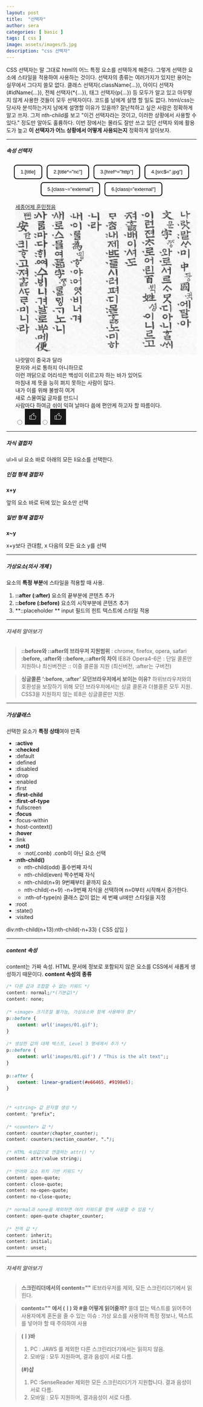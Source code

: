 ```yaml
---
layout: post
title:  "선택자"
author: sera
categories: [ basic ]
tags: [ css ]
image: assets/images/5.jpg
description: "css 선택자"
---
```


CSS 선택자는 말 그대로 html의 어느 특정 요소를 선택하게 해준다. 그렇게 선택한 요소에 스타일을 적용하여 사용하는 것이다.
선택자의 종류는 여러가지가 있지만 용어는 실무에서 그다지 쓸모 없다.
클래스 선택자(.className{...}), 아이디 선택자(#idName{...}), 전체 선택자(*{...}), 태그 선택자(p{...}) 등 모두가 알고 있고 아무렇지 않게 사용한 것들이 모두 선택자이다.
코드를 남에게 설명 할 일도 없다. <span class="spoiler">html/css는 당사자 분석하는거지 남에게 설명할 이유가 있을까? 잘난척하고 싶은 사람은 정확하게 알고 쓰자.</span> 
그저 nth-child를 보고 "이건 선택자라는 것이고, 이러한 상황에서 사용할 수 있다." 정도만 알아도 훌륭하다.
이번 장에서는 몰라도 잘만 쓰고 있던 선택자 외에 활용도가 높고 **이 선택자가 어느 상황에서 어떻게 사용되는지** 정확하게 알아보자.


***


##### 속성 선택자

<style>
.cSelectorBtn{text-align: center;}
.cSelectorBtn button{border:2px solid;border-radius:8px;padding:.7em 1.2em;display:inline-block;margin: 4px;background:white;}
.cSelector li{list-style: none}
.cSelector .title strong{font-size: 18px;padding-bottom:1em;margin-bottom: 1em; border-bottom: 2px solid;display:inline-block}
.cSel1 [title]{font-weight:600;color:red}
.cSel2 [alt*="원문"]{border: 2px solid}
.cSel3 [class^="selector"]{font-weight:600;color:mediumvioletred}
.cSel4 [src$=".gif"]{border:2px solid}
.cSel5 [class~="on"]{font-weight:600;color:cornflowerblue;border-bottom:  1px solid;}
.cSel6 [class|="selector"]{font-weight:600;color:coral}
</style>
<p class="cSelectorBtn">
	<button id="btn1" onclick="cSelctorBox(1);return false;"> 1.[title]</button>
	<button id="btn2" onclick="cSelctorBox(2);return false;"> 2.[title*="nc"]</button>
	<button id="btn3" onclick="cSelctorBox(3);return false;"> 3.[href^="http"]</button>
	<button id="btn4" onclick="cSelctorBox(4);return false;"> 4.[src$=".jpg"]</button>
	<button id="btn5" onclick="cSelctorBox(5);return false;"> 5.[class~="external"]</button>
	<button id="btn6" onclick="cSelctorBox(6);return false;"> 6.[class|="external"]</button>
</p>

<ul class="cSelector">
	<li class="title"></li>
	<li><a href="/" title="새창으로 열립니다." target="_blank">세종어제 훈민정음</a></li>
	<li><img src="/assets/images/cSel_img.jpg" alt="나무위키 훈민정음 헤례본 원문"></li>
	<li class="c_selector-on">나랏말이 중국과 달라</li>
	<li class="selector-class on">문자와 서로 통하지 아니하므로</li>
	<li>이런 까닭으로 어리석은 백성이 이르고자 하는 바가 있어도</li>
	<li class="on">마침내 제 뜻을 능히 펴지 못하는 사람이 많다.</li>
	<li class="on-selector">내가 이를 위해 불쌍히 여겨</li>
	<li class="selector">새로 스물여덟 글자를 만드니</li>
	<li class="selector_2">사람마다 하여금 쉬이 익혀 날마다 씀에 편안케 하고자 할 따름이다.</li>
	<li><label for="good"><input type="radio" id="good" name="searchBox"> <img src="/assets/images/cSel_good.gif" alt="좋아요"></label><label for="bad"><input type="radio" id="bad" name="searchBox"> <img src="/assets/images/cSel_good.gif" alt="싫어요"></label></li>
</ul>

<script>
	
const cSelectorBtn = document.querySelectorAll(".cSelectorBtn button");
const cSelCon = document.querySelector(".cSelector");
const jj=[
"title 속성을 가진 태그만 선택",
"alt 속성 중 [원문]이라는 문자열이 있는 모든 태그 선택",
"접두사. class 속성에서 [selector]로 시작하는 태그만 선택",
"접미사. src 속성에서 .gif로 끝나는 태그만 선택",
"class 속성 값이 [on]이거나 [className '띄어쓰기' on]인 경우만 선택(띄어쓰기로 구분된 속성 선택 가능)",
"class 속성 값이 [selector]이거나 [selector]로 시작하거나, [selector-className]로 연결된 경우 선택(_언더바 안됨)"
];
	
function cSelctorBox(num){
	for (let i = 1; i<cSelectorBtn.length+1; i++){
		
		let cSelBtn = document.getElementById("btn" + i);
		
		if(i === num){
			console.log(i);
			cSelBtn.style.color="red";
			cSelCon.classList.add('cSel' + i);
			document.querySelector(".title").innerHTML=`<strong>${jj[i-1]}</strong>`;
		}
		else{
			console.log(i);
			cSelBtn.style.color="blue";
			cSelCon.classList.remove('cSel' + i);
		}
	}
}
cSelctorBox();
</script>

***

##### 자식 결합자

ul>li ul 요소 바로 아래의 모든 li요소를 선택한다.

##### 인접 형제 결합자
**x+y**

앞의 요소 바로 뒤에 있는 요소만 선택

##### 일반 형제 결합자
**x~y**

x+y보다 관대함, x 다음의 모든 요소 y를 선택



***

##### 가상요소(의사 개체 )

요소의 **특정 부분**에 스타일을 적용할 때 사용.

1. **::after (:after)** 요소의 끝부분에 콘텐츠 추가
2. **::before (:before)** 요소의 시작부분에 콘텐츠 추가
3. **::placeholder ** input 필드의 힌트 텍스트에 스타일 적용

***


###### 자세히 알아보기
> **::before와 ::after의 브라우저 지원범위** : chrome, firefox, opera, safari
> **:before, :after와 ::before,::after의 차이**
> IE8과 Opera4-6은 : 단일 콜론만 지원하나 최신버전은 :: 이중 콜론을 지원 (최신버전, :after는 구버전)

> **싱글콜론 ‘:before, :after’ 모던브라우저에서 보이는 이유?**
> 하위브라우저와의 호환성을 보장하기 위해 모던 브라우저에서는 싱글 콜론과 더블콜론 모두 지원. CSS3을 지원하지 않는 IE8은 싱글콜론만 지원.


***

##### 가상클래스

선택한 요소가 **특정 상태**여야 만족

* **:active** 
* **:checked** 
* :default
* :defined
* :disabled
* :drop
* :enabled
* :first
* **:first-child** 
* **:first-of-type** 
* :fullscreen
* **:focus** 
* :focus-within
* :host-context()
* **:hover** 
* :link
* **:not()** 
  * :not(.conb) .conb이 아닌 요소 선택
* **:nth-child()** 
  * nth-child(odd) 홀수번째 자식
  * nth-child(even) 짝수번째 자식
  * nth-child(n+9) 9번째부터 끝까지 요소
  * nth-child(-n+9) -n+9번째 자식을 선택하며 n=0부터 시작해서 증가한다.
  * :nth-of-type(n) 클래스 값이 없는 세 번째 ul에만 스타일을 지정
* :root
* :state()  
* :visited 

div:nth-child(n+13):nth-child(-n+33) { CSS 삽입 }
***




##### content 속성
content는 가짜 속성. HTML 문서에 정보로 포함되지 않은 요소를 CSS에서 새롭게 생성하기 때문이다.
**content 속성의 종류**

```css
/* 다른 값과 조합할 수 없는 키워드 */
content: normal;/*(기본값)*/
content: none;

/* <image> 크기조절 불가능, 가상요소와 함께 사용해야 함*/
p::before {
    content: url('images/01.gif');
}

/* 생성한 값의 대체 텍스트, Level 3 명세에서 추가 */
p::before {
    content: url('images/01.gif') / "This is the alt text";;
}

p::after {
	content: linear-gradient(#e66465, #9198e5);
}


/* <string> 값 문자열 생성 */
content: "prefix";

/* <counter> 값 */
content: counter(chapter_counter);
content: counters(section_counter, ".");

/* HTML 속성값으로 연결하는 attr() */
content: attr(value string);

/* 언어와 요소 위치 기반 키워드 */
content: open-quote;
content: close-quote;
content: no-open-quote;
content: no-close-quote;

/* normal과 none을 제외하면 여러 키워드를 함께 사용할 수 있음 */
content: open-quote chapter_counter;

/* 전역 값 */
content: inherit;
content: initial;
content: unset;

```

***


###### 자세히 알아보기
> **스크린리더에서의 content=""**
> IE브라우저를 제외, 모든 스크린리더기에서 읽힌다.

> **content="" 에서 (ㅣ) 와 #을 어떻게 읽어줄까?**
> 쓸데 없는 텍스트를 읽어주어 사용자에게 혼돈을 줄 수 있는 이슈 : 가상 요소를 사용하여 특정 정보나, 텍스트를 넣어야 할 때 주의하여 사용

> **(ㅣ)바**
> 1. PC : JAWS 를 제외한 다른 스크린리더기에서는 읽히지 않음.
> 2. 모바일 : 모두 지원하며, 결과 음성이 서로 다름.
> 
> **(#)샵**
> 1. PC :SenseReader 제외한 모든 스크린리더기가 지원합니다. 결과 음성이 서로 다름.
> 2. 모바일 : 모두 지원하며, 결과음성이 서로 다름.
